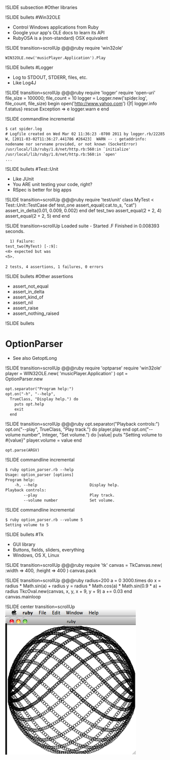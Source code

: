!SLIDE subsection
#Other libraries

!SLIDE bullets
#Win32OLE

* Control Windows applications from Ruby
* Google your app's OLE docs to learn its API
* RubyOSA is a (non-standard) OSX equivalent

!SLIDE transition=scrollUp
    @@@ruby
    require 'win32ole'

    WIN32OLE.new('musicPlayer.Application').Play

!SLIDE bullets
#Logger

* Log to STDOUT, STDERR, files, etc.
* Like Log4J

!SLIDE transition=scrollUp
    @@@ruby
    require 'logger'
    require 'open-uri'
    file_size = 100000; file_count = 10
    logger = Logger.new('spider.log', file_count, file_size)
    begin
      open('http://www.yahoo.com') {|f| logger.info f.status}
    rescue Exception => e
      logger.warn e
    end

!SLIDE commandline incremental

    $ cat spider.log 
    # Logfile created on Wed Mar 02 11:36:23 -0700 2011 by logger.rb/22285
    W, [2011-03-02T11:36:27.441786 #26423]  WARN -- : getaddrinfo: nodename nor servname provided, or not known (SocketError)
    /usr/local/lib/ruby/1.8/net/http.rb:560:in `initialize'
    /usr/local/lib/ruby/1.8/net/http.rb:560:in `open'
    ...

!SLIDE bullets
#Test::Unit

* Like JUnit
* You ARE unit testing your code, right?
* RSpec is better for big apps

!SLIDE transition=scrollUp
    @@@ruby
    require 'test/unit'
    class MyTest < Test::Unit::TestCase
      def test_one
        assert_equal(:cat.to_s, "cat")
        assert_in_delta(0.01, 0.009, 0.002)
      end
      def test_two
        assert_equal(2 + 2, 4)
        assert_equal(2 + 2, 5)
      end
    end

!SLIDE transition=scrollUp
    Loaded suite -
    Started
    .F
    Finished in 0.008393 seconds.

      1) Failure:
    test_two(MyTest) [-:9]:
    <4> expected but was
    <5>.

    2 tests, 4 assertions, 1 failures, 0 errors

!SLIDE bullets
#Other assertions

* assert_not_equal
* assert_in_delta
* assert_kind_of
* assert_nil
* assert_raise
* assert_nothing_raised

!SLIDE bullets
# OptionParser

* See also GetoptLong

!SLIDE transition=scrollUp
    @@@ruby
    require 'optparse'
    require 'win32ole'
    player = WIN32OLE.new(
      'musicPlayer.Application'
    )
    opt = OptionParser.new

    opt.separator("Program help:")
    opt.on("-h", "--help",
      TrueClass, "Display help.") do
        puts opt.help
        exit
      end

!SLIDE transition=scrollUp
    @@@ruby
    opt.separator("Playback controls:")
    opt.on("--play",
      TrueClass, "Play track.") do
        player.play
      end
    opt.on("--volume number",
      Integer, "Set volume.") do |value|
        puts "Setting volume to #{value}"
        player.volume = value
      end
    
    opt.parse(ARGV)

!SLIDE commandline incremental

    $ ruby option_parser.rb --help
    Usage: option_parser [options]
    Program help:
        -h, --help                       Display help.
    Playback controls:
            --play                       Play track.
            --volume number              Set volume.

!SLIDE commandline incremental

    $ ruby option_parser.rb --volume 5
    Setting volume to 5

!SLIDE bullets
#Tk

* GUI library
* Buttons, fields, sliders, everything
* Windows, OS X, Linux

!SLIDE transition=scrollUp
    @@@ruby
    require 'tk'
    canvas = TkCanvas.new(
      :width => 400,
      :height => 400
    )
    canvas.pack

!SLIDE transition=scrollUp
    @@@ruby
    radius=200
    a = 0
    3000.times do
      x = radius * Math.sin(a) + radius
      y = radius * Math.cos(a)
        * Math.sin(0.9 * a) + radius
      TkcOval.new(canvas, x, y, x + 9, y + 9)
      a += 0.03
    end
    canvas.mainloop

!SLIDE center transition=scrollUp
![](tk.png)

